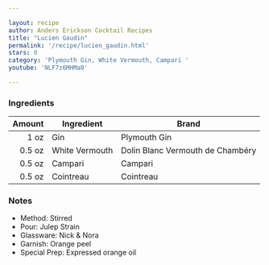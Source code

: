 ```yaml
---

layout: recipe
author: Anders Erickson Cocktail Recipes
title: "Lucien Gaudin"
permalink: '/recipe/lucien_gaudin.html'
stars: 0
category: 'Plymouth Gin, White Vermouth, Campari '
youtube: 'NLF7z6MHMa0'

---
```


### Ingredients

| Amount  | Ingredient               | Brand                      |
| -----: | -------------- | -------------------------------- |
|   1 oz | Gin            | Plymouth Gin                     |
| 0.5 oz | White Vermouth | Dolin Blanc Vermouth de Chambéry |
| 0.5 oz | Campari        | Campari                          |
| 0.5 oz | Cointreau      | Cointreau                        |

### Notes

- Method: Stirred
- Pour: Julep Strain
- Glassware: Nick & Nora
- Garnish: Orange peel
- Special Prep: Expressed orange oil

